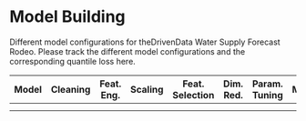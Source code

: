 # Model Building

Different model configurations for theDrivenData Water Supply Forecast Rodeo. Please track the different model configurations and the corresponding quantile loss here.

| Model                | Cleaning | Feat. Eng. | Scaling | Feat. Selection | Dim. Red. | Param. Tuning | MQL |
|----------------------|--------------|---------------|------------|----------------------|---------------|---------------------|--------|
|  |        |         |      |                  |         |                 |   |
|||||||